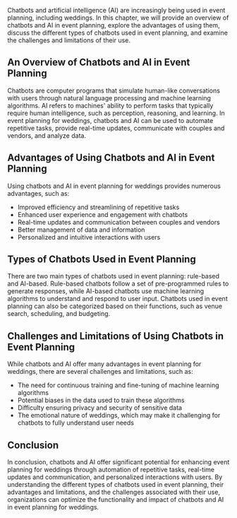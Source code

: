 
Chatbots and artificial intelligence (AI) are increasingly being used in event planning, including weddings. In this chapter, we will provide an overview of chatbots and AI in event planning, explore the advantages of using them, discuss the different types of chatbots used in event planning, and examine the challenges and limitations of their use.

An Overview of Chatbots and AI in Event Planning
------------------------------------------------

Chatbots are computer programs that simulate human-like conversations with users through natural language processing and machine learning algorithms. AI refers to machines' ability to perform tasks that typically require human intelligence, such as perception, reasoning, and learning. In event planning for weddings, chatbots and AI can be used to automate repetitive tasks, provide real-time updates, communicate with couples and vendors, and analyze data.

Advantages of Using Chatbots and AI in Event Planning
-----------------------------------------------------

Using chatbots and AI in event planning for weddings provides numerous advantages, such as:

* Improved efficiency and streamlining of repetitive tasks
* Enhanced user experience and engagement with chatbots
* Real-time updates and communication between couples and vendors
* Better management of data and information
* Personalized and intuitive interactions with users

Types of Chatbots Used in Event Planning
----------------------------------------

There are two main types of chatbots used in event planning: rule-based and AI-based. Rule-based chatbots follow a set of pre-programmed rules to generate responses, while AI-based chatbots use machine learning algorithms to understand and respond to user input. Chatbots used in event planning can also be categorized based on their functions, such as venue search, scheduling, and budgeting.

Challenges and Limitations of Using Chatbots in Event Planning
--------------------------------------------------------------

While chatbots and AI offer many advantages in event planning for weddings, there are several challenges and limitations, such as:

* The need for continuous training and fine-tuning of machine learning algorithms
* Potential biases in the data used to train these algorithms
* Difficulty ensuring privacy and security of sensitive data
* The emotional nature of weddings, which may make it challenging for chatbots to fully understand user needs

Conclusion
----------

In conclusion, chatbots and AI offer significant potential for enhancing event planning for weddings through automation of repetitive tasks, real-time updates and communication, and personalized interactions with users. By understanding the different types of chatbots used in event planning, their advantages and limitations, and the challenges associated with their use, organizations can optimize the functionality and impact of chatbots and AI in event planning for weddings.

